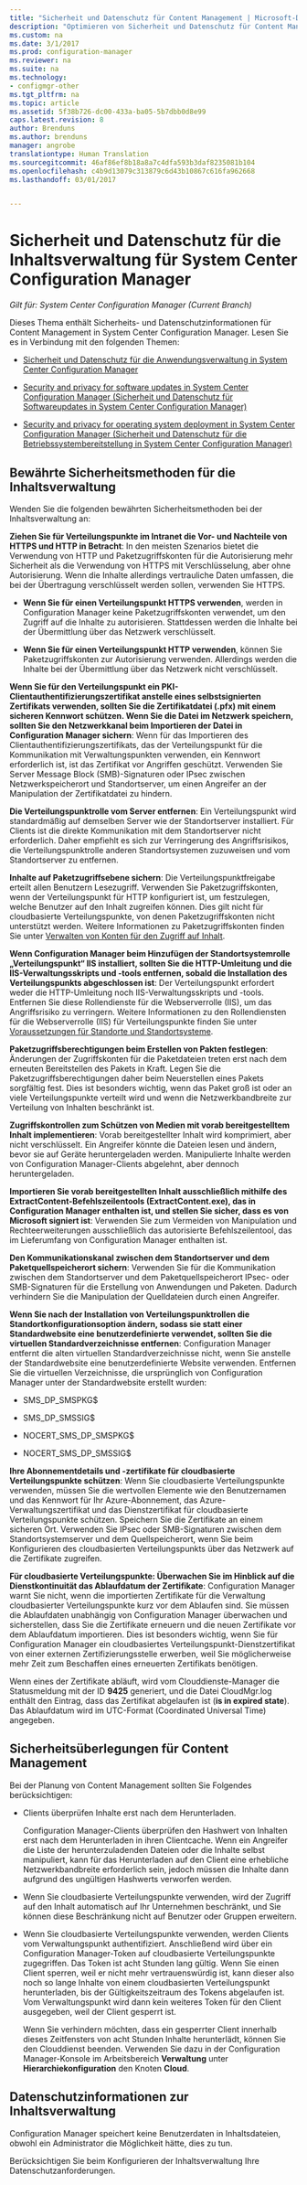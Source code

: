 ```yaml
---
title: "Sicherheit und Datenschutz für Content Management | Microsoft-Dokumentation"
description: "Optimieren von Sicherheit und Datenschutz für Content Management in System Center Configuration Manager."
ms.custom: na
ms.date: 3/1/2017
ms.prod: configuration-manager
ms.reviewer: na
ms.suite: na
ms.technology:
- configmgr-other
ms.tgt_pltfrm: na
ms.topic: article
ms.assetid: 5f38b726-dc00-433a-ba05-5b7dbb0d8e99
caps.latest.revision: 8
author: Brenduns
ms.author: brenduns
manager: angrobe
translationtype: Human Translation
ms.sourcegitcommit: 46af86ef8b18a8a7c4dfa593b3daf8235081b104
ms.openlocfilehash: c4b9d13079c313879c6d43b10867c616fa962668
ms.lasthandoff: 03/01/2017


---
```

# <a name="security-and-privacy-for-content-management-for-system-center-configuration-manager"></a>Sicherheit und Datenschutz für die Inhaltsverwaltung für System Center Configuration Manager

*Gilt für: System Center Configuration Manager (Current Branch)*

Dieses Thema enthält Sicherheits- und Datenschutzinformationen für Content Management in System Center Configuration Manager. Lesen Sie es in Verbindung mit den folgenden Themen:  

-   [Sicherheit und Datenschutz für die Anwendungsverwaltung in System Center Configuration Manager](../../../apps/plan-design/security-and-privacy-for-application-management.md)  

-   [Security and privacy for software updates in System Center Configuration Manager (Sicherheit und Datenschutz für Softwareupdates in System Center Configuration Manager)](/sccm/sum/plan-design/security-and-privacy-for-software-updates)  

-   [Security and privacy for operating system deployment in System Center Configuration Manager (Sicherheit und Datenschutz für die Betriebssystembereitstellung in System Center Configuration Manager)](../../../osd/plan-design/security-and-privacy-for-operating-system-deployment.md)  

##  <a name="BKMK_Security_ContentManagement"></a> Bewährte Sicherheitsmethoden für die Inhaltsverwaltung  
 Wenden Sie die folgenden bewährten Sicherheitsmethoden bei der Inhaltsverwaltung an:  

 **Ziehen Sie für Verteilungspunkte im Intranet die Vor- und Nachteile von HTTPS und HTTP in Betracht**: In den meisten Szenarios bietet die Verwendung von HTTP und Paketzugriffskonten für die Autorisierung mehr Sicherheit als die Verwendung von HTTPS mit Verschlüsselung, aber ohne Autorisierung. Wenn die Inhalte allerdings vertrauliche Daten umfassen, die bei der Übertragung verschlüsselt werden sollen, verwenden Sie HTTPS.  

-   **Wenn Sie für einen Verteilungspunkt HTTPS verwenden**, werden in Configuration Manager keine Paketzugriffskonten verwendet, um den Zugriff auf die Inhalte zu autorisieren. Stattdessen werden die Inhalte bei der Übermittlung über das Netzwerk verschlüsselt.  

-   **Wenn Sie für einen Verteilungspunkt HTTP verwenden**, können Sie Paketzugriffskonten zur Autorisierung verwenden. Allerdings werden die Inhalte bei der Übermittlung über das Netzwerk nicht verschlüsselt.  


**Wenn Sie für den Verteilungspunkt ein PKI-Clientauthentifizierungszertifikat anstelle eines selbstsignierten Zertifikats verwenden, sollten Sie die Zertifikatdatei (.pfx) mit einem sicheren Kennwort schützen. Wenn Sie die Datei im Netzwerk speichern, sollten Sie den Netzwerkkanal beim Importieren der Datei in Configuration Manager sichern**: Wenn für das Importieren des Clientauthentifizierungszertifikats, das der Verteilungspunkt für die Kommunikation mit Verwaltungspunkten verwenden, ein Kennwort erforderlich ist, ist das Zertifikat vor Angriffen geschützt. Verwenden Sie Server Message Block (SMB)-Signaturen oder IPsec zwischen Netzwerkspeicherort und Standortserver, um einen Angreifer an der Manipulation der Zertifikatdatei zu hindern.  

**Die Verteilungspunktrolle vom Server entfernen**: Ein Verteilungspunkt wird standardmäßig auf demselben Server wie der Standortserver installiert. Für Clients ist die direkte Kommunikation mit dem Standortserver nicht erforderlich. Daher empfiehlt es sich zur Verringerung des Angriffsrisikos, die Verteilungspunktrolle anderen Standortsystemen zuzuweisen und vom Standortserver zu entfernen.  

**Inhalte auf Paketzugriffsebene sichern**: Die Verteilungspunktfreigabe erteilt allen Benutzern Lesezugriff. Verwenden Sie Paketzugriffskonten, wenn der Verteilungspunkt für HTTP konfiguriert ist, um festzulegen, welche Benutzer auf den Inhalt zugreifen können. Dies gilt nicht für cloudbasierte Verteilungspunkte, von denen Paketzugriffskonten nicht unterstützt werden. Weitere Informationen zu Paketzugriffskonten finden Sie unter [Verwalten von Konten für den Zugriff auf Inhalt](../../../core/plan-design/hierarchy/manage-accounts-to-access-content.md).


**Wenn Configuration Manager beim Hinzufügen der Standortsystemrolle „Verteilungspunkt“ IIS installiert, sollten Sie die HTTP-Umleitung und die IIS-Verwaltungsskripts und -tools entfernen, sobald die Installation des Verteilungspunkts abgeschlossen ist**: Der Verteilungspunkt erfordert weder die HTTP-Umleitung noch IIS-Verwaltungsskripts und -tools. Entfernen Sie diese Rollendienste für die Webserverrolle (IIS), um das Angriffsrisiko zu verringern.  Weitere Informationen zu den Rollendiensten für die Webserverrolle (IIS) für Verteilungspunkte finden Sie unter [Voraussetzungen für Standorte und Standortsysteme](/sccm/core/plan-design/configs/site-and-site-system-prerequisites).  

**Paketzugriffsberechtigungen beim Erstellen von Pakten festlegen**: Änderungen der Zugriffskonten für die Paketdateien treten erst nach dem erneuten Bereitstellen des Pakets in Kraft. Legen Sie die Paketzugriffsberechtigungen daher beim Neuerstellen eines Pakets sorgfältig fest. Dies ist besonders wichtig, wenn das Paket groß ist oder an viele Verteilungspunkte verteilt wird und wenn die Netzwerkbandbreite zur Verteilung von Inhalten beschränkt ist.  

**Zugriffskontrollen zum Schützen von Medien mit vorab bereitgestelltem Inhalt implementieren**: Vorab bereitgestellter Inhalt wird komprimiert, aber nicht verschlüsselt. Ein Angreifer könnte die Dateien lesen und ändern, bevor sie auf Geräte heruntergeladen werden. Manipulierte Inhalte werden von Configuration Manager-Clients abgelehnt, aber dennoch heruntergeladen.  

**Importieren Sie vorab bereitgestellten Inhalt ausschließlich mithilfe des ExtractContent-Befehlszeilentools (ExtractContent.exe), das in Configuration Manager enthalten ist, und stellen Sie sicher, dass es von Microsoft signiert ist**: Verwenden Sie zum Vermeiden von Manipulation und Rechteerweiterungen ausschließlich das autorisierte Befehlszeilentool, das im Lieferumfang von Configuration Manager enthalten ist.  

**Den Kommunikationskanal zwischen dem Standortserver und dem Paketquellspeicherort sichern**: Verwenden Sie für die Kommunikation zwischen dem Standortserver und dem Paketquellspeicherort IPsec- oder SMB-Signaturen für die Erstellung von Anwendungen und Paketen. Dadurch verhindern Sie die Manipulation der Quelldateien durch einen Angreifer.  

**Wenn Sie nach der Installation von Verteilungspunktrollen die Standortkonfigurationsoption ändern, sodass sie statt einer Standardwebsite eine benutzerdefinierte verwendet, sollten Sie die virtuellen Standardverzeichnisse entfernen**: Configuration Manager entfernt die alten virtuellen Standardverzeichnisse nicht, wenn Sie anstelle der Standardwebsite eine benutzerdefinierte Website verwenden. Entfernen Sie die virtuellen Verzeichnisse, die ursprünglich von Configuration Manager unter der Standardwebsite erstellt wurden:  

-   SMS_DP_SMSPKG$  

-   SMS_DP_SMSSIG$  

-   NOCERT_SMS_DP_SMSPKG$  

-   NOCERT_SMS_DP_SMSSIG$  

**Ihre Abonnementdetails und -zertifikate für cloudbasierte Verteilungspunkte schützen**: Wenn Sie cloudbasierte Verteilungspunkte verwenden, müssen Sie die wertvollen Elemente wie den Benutzernamen und das Kennwort für Ihr Azure-Abonnement, das Azure-Verwaltungszertifikat und das Dienstzertifikat für cloudbasierte Verteilungspunkte schützen. Speichern Sie die Zertifikate an einem sicheren Ort. Verwenden Sie IPsec oder SMB-Signaturen zwischen dem Standortsystemserver und dem Quellspeicherort, wenn Sie beim Konfigurieren des cloudbasierten Verteilungspunkts über das Netzwerk auf die Zertifikate zugreifen.  

**Für cloudbasierte Verteilungspunkte: Überwachen Sie im Hinblick auf die Dienstkontinuität das Ablaufdatum der Zertifikate**: Configuration Manager warnt Sie nicht, wenn die importierten Zertifikate für die Verwaltung cloudbasierter Verteilungspunkte kurz vor dem Ablaufen sind. Sie müssen die Ablaufdaten unabhängig von Configuration Manager überwachen und sicherstellen, dass Sie die Zertifikate erneuern und die neuen Zertifikate vor dem Ablaufdatum importieren. Dies ist besonders wichtig, wenn Sie für Configuration Manager ein cloudbasiertes Verteilungspunkt-Dienstzertifikat von einer externen Zertifizierungsstelle erwerben, weil Sie möglicherweise mehr Zeit zum Beschaffen eines erneuerten Zertifikats benötigen.  

 Wenn eines der Zertifikate abläuft, wird vom Clouddienste-Manager die Statusmeldung mit der ID **9425** generiert, und die Datei CloudMgr.log enthält den Eintrag, dass das Zertifikat abgelaufen ist (**is in expired state**). Das Ablaufdatum wird im UTC-Format (Coordinated Universal Time) angegeben.  

## <a name="security-considerations-for-content-management"></a>Sicherheitsüberlegungen für Content Management  
Bei der Planung von Content Management sollten Sie Folgendes berücksichtigen:  

-   Clients überprüfen Inhalte erst nach dem Herunterladen.  

     Configuration Manager-Clients überprüfen den Hashwert von Inhalten erst nach dem Herunterladen in ihren Clientcache. Wenn ein Angreifer die Liste der herunterzuladenden Dateien oder die Inhalte selbst manipuliert, kann für das Herunterladen auf den Client eine erhebliche Netzwerkbandbreite erforderlich sein, jedoch müssen die Inhalte dann aufgrund des ungültigen Hashwerts verworfen werden.  

-   Wenn Sie cloudbasierte Verteilungspunkte verwenden, wird der Zugriff auf den Inhalt automatisch auf Ihr Unternehmen beschränkt, und Sie können diese Beschränkung nicht auf Benutzer oder Gruppen erweitern.  

-   Wenn Sie cloudbasierte Verteilungspunkte verwenden, werden Clients vom Verwaltungspunkt authentifiziert. Anschließend wird über ein Configuration Manager-Token auf cloudbasierte Verteilungspunkte zugegriffen. Das Token ist acht Stunden lang gültig. Wenn Sie einen Client sperren, weil er nicht mehr vertrauenswürdig ist, kann dieser also noch so lange Inhalte von einem cloudbasierten Verteilungspunkt herunterladen, bis der Gültigkeitszeitraum des Tokens abgelaufen ist. Vom Verwaltungspunkt wird dann kein weiteres Token für den Client ausgegeben, weil der Client gesperrt ist.  

     Wenn Sie verhindern möchten, dass ein gesperrter Client innerhalb dieses Zeitfensters von acht Stunden Inhalte herunterlädt, können Sie den Clouddienst beenden. Verwenden Sie dazu in der Configuration Manager-Konsole im Arbeitsbereich **Verwaltung** unter **Hierarchiekonfiguration** den Knoten **Cloud**.  

##  <a name="BKMK_Privacy_ContentManagement"></a> Datenschutzinformationen zur Inhaltsverwaltung  
 Configuration Manager speichert keine Benutzerdaten in Inhaltsdateien, obwohl ein Administrator die Möglichkeit hätte, dies zu tun.  

 Berücksichtigen Sie beim Konfigurieren der Inhaltsverwaltung Ihre Datenschutzanforderungen.  

